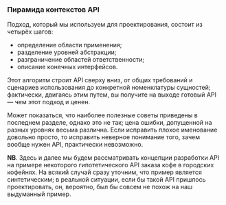 ### Пирамида контекстов API

Подход, который мы используем для проектирования, состоит из четырёх шагов:
  * определение области применения;
  * разделение уровней абстракции;
  * разграничение областей ответственности;
  * описание конечных интерфейсов.

Этот алгоритм строит API сверху вниз, от общих требований и сценариев использования до конкретной номенклатуры сущностей; фактически, двигаясь этим путем, вы получите на выходе готовый API — чем этот подход и ценен.

Может показаться, что наиболее полезные советы приведены в последнем разделе, однако это не так; цена ошибки, допущенной на разных уровнях весьма различна. Если исправить плохое именование довольно просто, то исправить неверное понимание того, зачем вообще нужен API, практически невозможно.

**NB**. Здесь и далее мы будем рассматривать концепции разработки API на примере некоторого гипотетического API заказа кофе в городских кофейнях. На всякий случай сразу уточним, что пример является синтетическим; в реальной ситуации, если бы такой API пришлось проектировать, он, вероятно, был бы совсем не похож на наш выдуманный пример.
